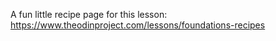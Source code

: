 A fun little recipe page for this lesson:
https://www.theodinproject.com/lessons/foundations-recipes